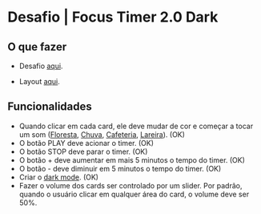 # Desafio | Focus Timer 2.0 Dark

## O que fazer

- Desafio [aqui](https://efficient-sloth-d85.notion.site/FocusTimer-Dark-Mode-df7a74c5bcb745a0be5428897eb79b3e).

- Layout [aqui](<https://www.figma.com/file/Wr075kNfcVTdKdEnecd4Ha/Stage-05---Dark-Mode-FocusTimer-(Copy)-(Copy)?node-id=0%3A1&t=IWc9IuHflJpENjBh-0>).

## Funcionalidades

- Quando clicar em cada card, ele deve mudar de cor e começar a tocar um som ([Floresta](https://drive.google.com/file/d/1CRHkV72WUMdcqec5GT_KdsqFz0z3VAOA/view), [Chuva](https://drive.google.com/file/d/1Ip8xBqAUJ-bty51Wz8JBtX_bWXCgA0P2/view), [Cafeteria](https://drive.google.com/file/d/1OxLKpCwg2wrxXFNUHgZxJ51QEt0ac5RA/view), [Lareira](https://drive.google.com/file/d/1MakaBPxJvTa_whaSM3kEbRcxiVd1GRCB/view)). (OK)
- O botão PLAY deve acionar o timer. (OK)
- O botão STOP deve parar o timer. (OK)
- O botão + deve aumentar em mais 5 minutos o tempo do timer. (OK)
- O botão - deve diminuir em 5 minutos o tempo do timer. (OK)
- Criar o [dark mode](<https://www.figma.com/file/Wr075kNfcVTdKdEnecd4Ha/Stage-05---Dark-Mode-FocusTimer-(Copy)-(Copy)?t=AGIvPYpIJ48HIaoG-0>). (OK)
- Fazer o volume dos cards ser controlado por um slider. Por padrão, quando o usuário clicar em qualquer área do card, o volume deve ser 50%.
